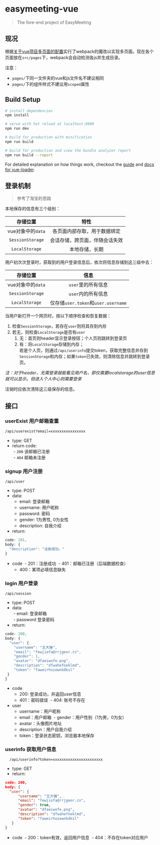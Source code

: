 # easymeeting-vue

> The fore-end project of EasyMeeting
## 现况
根据[关于vue项目多页面的配置](http://www.jianshu.com/p/acbff04b4096)实行了webpack的魔改以实现多页面。现在各个页面放在`src/pages`下，webpack会自动检测各js并生成目录。  

注意：
- `pages/`下同一文件夹的vue和js文件名不建议相同
- `pages/`下的组件样式不建议用`scoped`属性
## Build Setup

``` bash
# install dependencies
npm install

# serve with hot reload at localhost:8080
npm run dev

# build for production with minification
npm run build

# build for production and view the bundle analyzer report
npm run build --report
```

For detailed explanation on how things work, checkout the [guide](http://vuejs-templates.github.io/webpack/) and [docs for vue-loader](http://vuejs.github.io/vue-loader).

## 登录机制
> 参考了淘宝的思路

本地保存的信息有三个级别： 

|存储位置|特性|
|:---:|:---:|  
| vue对象中的`data`|各页面内部存取，用于数据绑定|
|`SessionStorage`|会话存储，跨页面，伴随会话失效|
| `LocalStorage`|本地存储，长期|

用户初次次登录时，获取到的用户登录信息后，依次将信息存储到这三级中去：

|存储位置|信息|
|:---:|:---:|  
| vue对象中的`data`|`user`里的所有信息|
|`SessionStorage`|`user`内的所有信息|
| `LocalStorage`|仅存储`user.token`和`user.username`|

当用户新打开一个网页时，按以下顺序检查和恢复数据：  
1. 检查`SessionStorage`，若存在`user`则将其存到内存
2. 若无，则检查`LocalStorage`是否有`user`
    1. 无：首页则header显示登录按钮；个人页则跳转到登录页
    2. 有：将`LocalStorage`存储到内存；  
      若是个人页，则通过`/api/userinfo`提交token，获取完整信息并存到`SessionStorage`和内存；如果`token`已失效，则清除信息并跳转到登录页。  
      
_注：对于header，无需登录就能看见用户名，即仅需要localstorage的user信息就可以显示。但进入个人中心则需要登录_  

注销时应依次清除这三级保存的信息。

## 接口
### userExist 用户邮箱查重
```html
/api/userexist?email=xxxxxxxxxxxxxxxx
```
- type: GET  
- return code:   
  - `200` 该邮箱已注册  
  - `404` 邮箱未注册  
  
### signup 用户注册
```
/api/user
```
- type: POST
- data: 
  - email: 登录邮箱  
  - username: 用户昵称  
  - password: 密码  
  - gender: 1为男性, 0为女性  
  - description: 自我介绍  
- return:
```javascript
code: 201,
body: {
  "description": "注册成功。"
}
```
- code
  - 201：注册成功
  - 401：邮箱已注册（后端数据检查） 
  - 400：某项必填信息缺失
  
### login 用户登录
```
/api/session
```
- type: POST  
- data:  
  - email: 登录邮箱  
  - password 登录密码  
- return:
```javascript
code: 200,
body: {
  "user": {
    "username": "王大锤",
    "email": "fewjiofa@rrjgeor.cn",
    "gender": 1,
    "avatar": "dfaeiwofe.png",
    "description": "dfwahefneklmd",
    "token": "faweirhoiewnkdksl"
 }
}
```
- code
  - 200: 登录成功，并返回user信息
  - 401：密码错误
  - 404: 账号不存在
- user
  - username：用户昵称
  - email：用户邮箱
  - gender：用户性别（1为男，0为女）
  - avatar：头像图片地址
  - description：用户自我介绍
  - token：登录状态密钥，浏览器本地保存
  
### userinfo 获取用户信息
```
  /api/userinfo?token=xxxxxxxxxxxxxxxxxxxxxxx
```
- type: GET  
- return:  
```json
code: 200,
body: {
  "user": {
      "username": "王大锤",
      "email": "fewjiofa@rrjgeor.cn",
      "gender": true,
      "avatar": "dfaeiwofe.png",
      "description": "dfwahefneklmd",
      "token": "faweirhoiewnkdksl"
   }
}
```
- code
  - 200：token有效，返回用户信息
  - 404：不存在token对应用户
